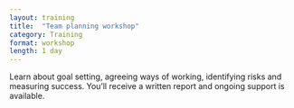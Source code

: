 ```yaml
---
layout: training
title:  "Team planning workshop"
category: Training
format: workshop  
length: 1 day
---
```


Learn about goal setting, agreeing ways of working, identifying risks and measuring success. You’ll receive a written report and ongoing support is available.
